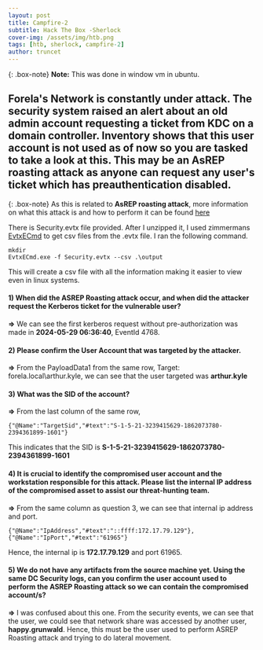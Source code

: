 ```yaml
---
layout: post
title: Campfire-2 
subtitle: Hack The Box -Sherlock
cover-img: /assets/img/htb.png
tags: [htb, sherlock, campfire-2]
author: truncet
---
```

{: .box-note}
**Note:** This was done in window vm in ubuntu.


## Forela's Network is constantly under attack. The security system raised an alert about an old admin account requesting a ticket from KDC on a domain controller. Inventory shows that this user account is not used as of now so you are tasked to take a look at this. This may be an AsREP roasting attack as anyone can request any user's ticket which has preauthentication disabled.

{: .box-note}
As this is related to **AsREP roasting attack**,  more information on what this attack is and how to perform it can be found  [here](https://book.hacktricks.xyz/windows-hardening/active-directory-methodology/asreproast#asreproast)

There is Security.evtx file provided. After I unzipped it, I used zimmermans [EvtxECmd](https://ericzimmerman.github.io/) to get csv files from the .evtx file. I ran the following command.

    mkdir 
    EvtxECmd.exe -f Security.evtx --csv .\output
    
This will create a csv file with all the information making it easier to view even in linux systems. 

#### 1) When did the ASREP Roasting attack occur, and when did the attacker request the Kerberos ticket for the vulnerable user?

**&rArr;** We can see the first kerberos request without pre-authorization was made in **2024-05-29 06:36:40**, EventId 4768.


#### 2) Please confirm the User Account that was targeted by the attacker.

**&rArr;** From the PayloadData1 from the same row, Target: forela.local\arthur.kyle, we can see that the user targeted was **arthur.kyle**

#### 3) What was the SID of the account?

**&rArr;** From the last column of the same row, 

    {"@Name":"TargetSid","#text":"S-1-5-21-3239415629-1862073780-2394361899-1601"}

This indicates that the SID is **S-1-5-21-3239415629-1862073780-2394361899-1601**


#### 4) It is crucial to identify the compromised user account and the workstation responsible for this attack. Please list the internal IP address of the compromised asset to assist our threat-hunting team.

**&rArr;** From the same column as question 3, we can see that internal ip address and port.

    {"@Name":"IpAddress","#text":"::ffff:172.17.79.129"},{"@Name":"IpPort","#text":"61965"}

Hence, the internal ip is **172.17.79.129** and port 61965.

#### 5) We do not have any artifacts from the source machine yet. Using the same DC Security logs, can you confirm the user account used to perform the ASREP Roasting attack so we can contain the compromised account/s?

**&rArr;** I was confused about this one. From the security events, we can see that the user, we could see that network share was accessed by another user, **happy.grunwald**. Hence, this must be the user used to perform ASREP Roasting attack and trying to do lateral movement. 



